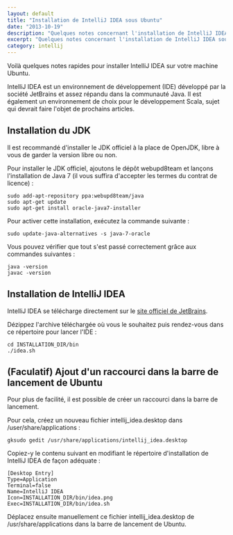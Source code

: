 ```yaml
---
layout: default
title: "Installation de IntelliJ IDEA sous Ubuntu"
date: "2013-10-19"
description: "Quelques notes concernant l'installation de IntelliJ IDEA sous Ubuntu : installation du JDK, de l'IDE et ajout d'un raccourci dans la barre de lancement de Unity."
excerpt: "Quelques notes concernant l'installation de IntelliJ IDEA sous Ubuntu : installation du JDK, de l'IDE et ajout d'un raccourci dans la barre de lancement."
category: intellij
---
```


Voilà quelques notes rapides pour installer IntelliJ IDEA sur votre machine Ubuntu.

IntelliJ IDEA est un environnement de développement (IDE) développé par la société JetBrains et assez répandu dans la communauté Java. Il est également un environnement de choix pour le développement Scala, sujet qui devrait faire l'objet de prochains articles.

## Installation du JDK

Il est recommandé d'installer le JDK officiel à la place de OpenJDK, libre à vous de garder la version libre ou non.

Pour installer le JDK officiel, ajoutons le dépôt webupd8team et lançons l'installation de Java 7 (il vous suffira d'accepter les termes du contrat de licence) :

```
sudo add-apt-repository ppa:webupd8team/java
sudo apt-get update
sudo apt-get install oracle-java7-installer
```

Pour activer cette installation, exécutez la commande suivante :

`sudo update-java-alternatives -s java-7-oracle`

Vous pouvez vérifier que tout s'est passé correctement grâce aux commandes suivantes :

```
java -version
javac -version
```

## Installation de IntelliJ IDEA

IntelliJ IDEA se télécharge directement sur le [site officiel de JetBrains](http://www.jetbrains.com/idea/download/ "Téléchargement de IntelliJ IDEA").

Dézippez l'archive téléchargée où vous le souhaitez puis rendez-vous dans ce répertoire pour lancer l'IDE :

```
cd INSTALLATION_DIR/bin
./idea.sh
```

## (Faculatif) Ajout d'un raccourci dans la barre de lancement de Ubuntu

Pour plus de facilité, il est possible de créer un raccourci dans la barre de lancement.

Pour cela, créez un nouveau fichier intellij_idea.desktop dans /user/share/applications :

```
gksudo gedit /usr/share/applications/intellij_idea.desktop
```

Copiez-y le contenu suivant en modifiant le répertoire d'installation de IntelliJ IDEA de façon adéquate :

```
[Desktop Entry]
Type=Application
Terminal=false
Name=IntelliJ IDEA
Icon=INSTALLATION_DIR/bin/idea.png
Exec=INSTALLATION_DIR/bin/idea.sh
```

Déplacez ensuite manuellement ce fichier intellij_idea.desktop de /usr/share/applications dans la barre de lancement de Ubuntu.

